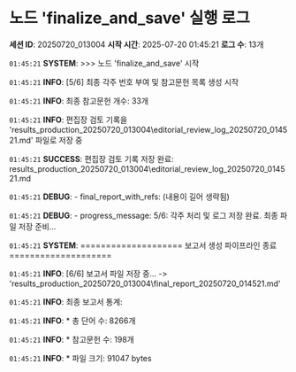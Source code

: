 # 노드 'finalize_and_save' 실행 로그

**세션 ID**: 20250720_013004
**시작 시간**: 2025-07-20 01:45:21
**로그 수**: 13개

`01:45:21` **SYSTEM**: >>> 노드 'finalize_and_save' 시작

`01:45:21` **INFO**: [5/6] 최종 각주 번호 부여 및 참고문헌 목록 생성 시작

`01:45:21` **INFO**: 최종 참고문헌 개수: 33개

`01:45:21` **INFO**: 편집장 검토 기록을 'results_production_20250720_013004\editorial_review_log_20250720_014521.md' 파일로 저장 중

`01:45:21` **SUCCESS**: 편집장 검토 기록 저장 완료: results_production_20250720_013004\editorial_review_log_20250720_014521.md

`01:45:21` **DEBUG**:   - final_report_with_refs: (내용이 길어 생략됨)

`01:45:21` **DEBUG**:   - progress_message: 5/6: 각주 처리 및 로그 저장 완료. 최종 파일 저장 준비...

`01:45:21` **SYSTEM**: ==================== 보고서 생성 파이프라인 종료 ====================

`01:45:21` **INFO**: [6/6] 보고서 파일 저장 중... -> 'results_production_20250720_013004\final_report_20250720_014521.md'

`01:45:21` **INFO**: 최종 보고서 통계:

`01:45:21` **INFO**:   * 총 단어 수: 8266개

`01:45:21` **INFO**:   * 참고문헌 수: 198개

`01:45:21` **INFO**:   * 파일 크기: 91047 bytes

